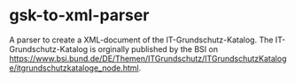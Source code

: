 gsk-to-xml-parser
=====================

A parser to create a XML-document of the IT-Grundschutz-Katalog. The IT-Grundschutz-Katalog is orginally published by
the BSI on https://www.bsi.bund.de/DE/Themen/ITGrundschutz/ITGrundschutzKataloge/itgrundschutzkataloge_node.html.
